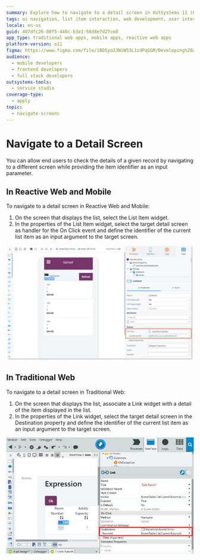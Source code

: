 ```yaml
---
summary: Explore how to navigate to a detail screen in OutSystems 11 (O11) for both Reactive Web and Mobile, and Traditional Web applications.
tags: ui navigation, list item interaction, web development, user interface, event handling
locale: en-us
guid: 407dfc26-80f5-440c-b3e1-56d8e7d27ce8
app_type: traditional web apps, mobile apps, reactive web apps
platform-version: o11
figma: https://www.figma.com/file/iBD5yo23NiW53L1zdPqGGM/Developing%20an%20Application?node-id=249:17
audience:
  - mobile developers
  - frontend developers
  - full stack developers
outsystems-tools:
  - service studio
coverage-type:
  - apply
topic:
  - navigate-screens
---
```


# Navigate to a Detail Screen

You can allow end users to check the details of a given record by navigating to a different screen while providing the item identifier as an input parameter.

## In Reactive Web and Mobile

To navigate to a detail screen in Reactive Web and Mobile:

1. On the screen that displays the list, select the List Item widget.
1. In the properties of the List Item widget, select the target detail screen as handler for the On Click event and define the identifier of the current list item as an input argument to the target screen.

![Example of navigating to a detail screen in Reactive Web and Mobile using the List Item widget](images/navigate-mobile.png "Navigation to Detail Screen in Reactive Web and Mobile")

## In Traditional Web

To navigate to a detail screen in Traditional Web:

1. On the screen that displays the list, associate a Link widget with a detail of the item displayed in the list.
1. In the properties of the Link widget, select the target detail screen in the Destination property and define the identifier of the current list item as an input argument to the target screen.

![Illustration of linking to a detail screen in Traditional Web using the Link widget](images/navigate-web.png "Navigation to Detail Screen in Traditional Web")
